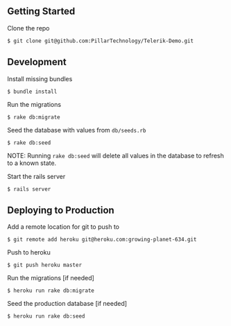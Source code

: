 ## Getting Started ##

Clone the repo

```$ git clone git@github.com:PillarTechnology/Telerik-Demo.git```

## Development ##

Install missing bundles

```$ bundle install```

Run the migrations

```$ rake db:migrate```

Seed the database with values from `db/seeds.rb`

```$ rake db:seed```

NOTE: Running `rake db:seed` will delete all values in the database to refresh to a known state.

Start the rails server

```$ rails server```

## Deploying to Production ##

Add a remote location for git to push to

```$ git remote add heroku git@heroku.com:growing-planet-634.git```

Push to heroku

```$ git push heroku master```

Run the migrations [if needed]

```$ heroku run rake db:migrate```

Seed the production database [if needed]

```$ heroku run rake db:seed```

